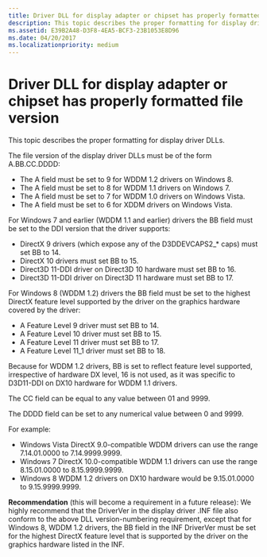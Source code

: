 ```yaml
---
title: Driver DLL for display adapter or chipset has properly formatted file version
description: This topic describes the proper formatting for display driver DLLs.
ms.assetid: E39B2A48-D3F8-4EA5-BCF3-23B1053E8D96
ms.date: 04/20/2017
ms.localizationpriority: medium
---
```


# Driver DLL for display adapter or chipset has properly formatted file version


This topic describes the proper formatting for display driver DLLs.

The file version of the display driver DLLs must be of the form A.BB.CC.DDDD:

-   The A field must be set to 9 for WDDM 1.2 drivers on Windows 8.
-   The A field must be set to 8 for WDDM 1.1 drivers on Windows 7.
-   The A field must be set to 7 for WDDM 1.0 drivers on Windows Vista.
-   The A field must be set to 6 for XDDM drivers on Windows Vista.

For Windows 7 and earlier (WDDM 1.1 and earlier) drivers the BB field must be set to the DDI version that the driver supports:

-   DirectX 9 drivers (which expose any of the D3DDEVCAPS2\_\* caps) must set BB to 14.
-   DirectX 10 drivers must set BB to 15.
-   Direct3D 11-DDI driver on Direct3D 10 hardware must set BB to 16.
-   Direct3D 11-DDI driver on Direct3D 11 hardware must set BB to 17.

For Windows 8 (WDDM 1.2) drivers the BB field must be set to the highest DirectX feature level supported by the driver on the graphics hardware covered by the driver:

-   A Feature Level 9 driver must set BB to 14.
-   A Feature Level 10 driver must set BB to 15.
-   A Feature Level 11 driver must set BB to 17.
-   A Feature Level 11\_1 driver must set BB to 18.

Because for WDDM 1.2 drivers, BB is set to reflect feature level supported, irrespective of hardware DX level, 16 is not used, as it was specific to D3D11-DDI on DX10 hardware for WDDM 1.1 drivers.

The CC field can be equal to any value between 01 and 9999.

The DDDD field can be set to any numerical value between 0 and 9999.

For example:

-   Windows Vista DirectX 9.0-compatible WDDM drivers can use the range 7.14.01.0000 to 7.14.9999.9999.
-   Windows 7 DirectX 10.0-compatible WDDM 1.1 drivers can use the range 8.15.01.0000 to 8.15.9999.9999.
-   Windows 8 WDDM 1.2 drivers on DX10 hardware would be 9.15.01.0000 to 9.15.9999.9999.

**Recommendation** (this will become a requirement in a future release): We highly recommend that the DriverVer in the display driver .INF file also conform to the above DLL version-numbering requirement, except that for Windows 8, WDDM 1.2 drivers, the BB field in the INF DriverVer must be set for the highest DirectX feature level that is supported by the driver on the graphics hardware listed in the INF.

 

 





